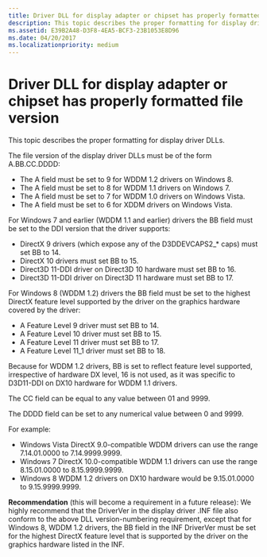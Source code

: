 ```yaml
---
title: Driver DLL for display adapter or chipset has properly formatted file version
description: This topic describes the proper formatting for display driver DLLs.
ms.assetid: E39B2A48-D3F8-4EA5-BCF3-23B1053E8D96
ms.date: 04/20/2017
ms.localizationpriority: medium
---
```


# Driver DLL for display adapter or chipset has properly formatted file version


This topic describes the proper formatting for display driver DLLs.

The file version of the display driver DLLs must be of the form A.BB.CC.DDDD:

-   The A field must be set to 9 for WDDM 1.2 drivers on Windows 8.
-   The A field must be set to 8 for WDDM 1.1 drivers on Windows 7.
-   The A field must be set to 7 for WDDM 1.0 drivers on Windows Vista.
-   The A field must be set to 6 for XDDM drivers on Windows Vista.

For Windows 7 and earlier (WDDM 1.1 and earlier) drivers the BB field must be set to the DDI version that the driver supports:

-   DirectX 9 drivers (which expose any of the D3DDEVCAPS2\_\* caps) must set BB to 14.
-   DirectX 10 drivers must set BB to 15.
-   Direct3D 11-DDI driver on Direct3D 10 hardware must set BB to 16.
-   Direct3D 11-DDI driver on Direct3D 11 hardware must set BB to 17.

For Windows 8 (WDDM 1.2) drivers the BB field must be set to the highest DirectX feature level supported by the driver on the graphics hardware covered by the driver:

-   A Feature Level 9 driver must set BB to 14.
-   A Feature Level 10 driver must set BB to 15.
-   A Feature Level 11 driver must set BB to 17.
-   A Feature Level 11\_1 driver must set BB to 18.

Because for WDDM 1.2 drivers, BB is set to reflect feature level supported, irrespective of hardware DX level, 16 is not used, as it was specific to D3D11-DDI on DX10 hardware for WDDM 1.1 drivers.

The CC field can be equal to any value between 01 and 9999.

The DDDD field can be set to any numerical value between 0 and 9999.

For example:

-   Windows Vista DirectX 9.0-compatible WDDM drivers can use the range 7.14.01.0000 to 7.14.9999.9999.
-   Windows 7 DirectX 10.0-compatible WDDM 1.1 drivers can use the range 8.15.01.0000 to 8.15.9999.9999.
-   Windows 8 WDDM 1.2 drivers on DX10 hardware would be 9.15.01.0000 to 9.15.9999.9999.

**Recommendation** (this will become a requirement in a future release): We highly recommend that the DriverVer in the display driver .INF file also conform to the above DLL version-numbering requirement, except that for Windows 8, WDDM 1.2 drivers, the BB field in the INF DriverVer must be set for the highest DirectX feature level that is supported by the driver on the graphics hardware listed in the INF.

 

 





